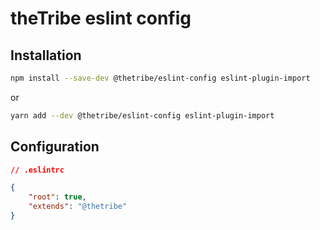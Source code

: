 # theTribe eslint config

## Installation

```sh
npm install --save-dev @thetribe/eslint-config eslint-plugin-import
```

or

```sh
yarn add --dev @thetribe/eslint-config eslint-plugin-import
```

## Configuration

```json
// .eslintrc

{
    "root": true,
    "extends": "@thetribe"
}
```
